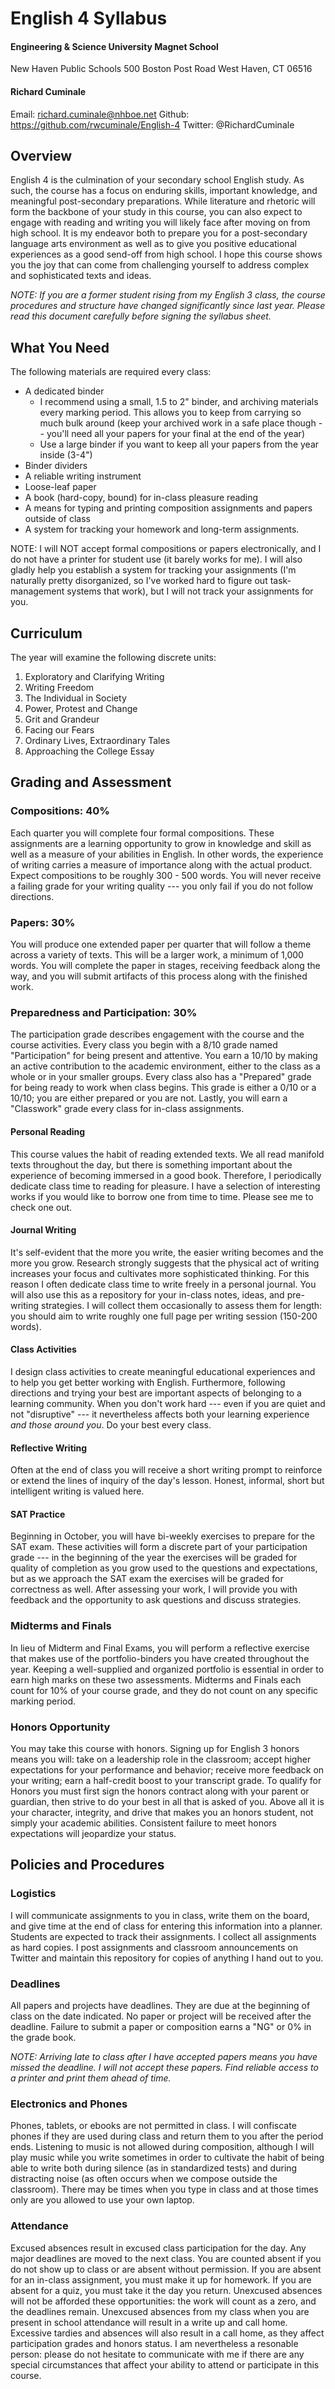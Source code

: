 # English 4 Syllabus

#### Engineering & Science University Magnet School

New Haven Public Schools
500 Boston Post Road
West Haven, CT 06516

#### Richard Cuminale

Email: richard.cuminale@nhboe.net
Github: https://github.com/rwcuminale/English-4 
Twitter: @RichardCuminale

## Overview

English 4 is the culmination of your secondary school English study. 
As such, the course has a focus on enduring skills, important knowledge, and meaningful post-secondary preparations. 
While literature and rhetoric will form the backbone of your study in this course, 
you can also expect to engage with reading and writing you will likely face after moving on from high school.
It is my endeavor both to prepare you for a post-secondary language arts environment 
as well as to give you positive educational experiences as a good send-off from high school.
I hope this course shows you the joy that can come from challenging yourself 
to address complex and sophisticated texts and ideas.

*NOTE: If you are a former student rising from my English 3 class, the course procedures and structure have changed significantly since last year. Please read this document carefully before signing the syllabus sheet.*

## What You Need

The following materials are required every class:

* A dedicated binder
  * I recommend using a small, 1.5 to 2" binder, and archiving materials every marking period. This allows you to keep from carrying so much bulk around (keep your archived work in a safe place though -- you'll need all your papers for your final at the end of the year)
  * Use a large binder if you want to keep all your papers from the year inside (3-4")
* Binder dividers
* A reliable writing instrument
* Loose-leaf paper
* A book (hard-copy, bound) for in-class pleasure reading
* A means for typing and printing composition assignments and papers outside of class
* A system for tracking your homework and long-term assignments. 

NOTE: I will NOT accept formal compositions or papers electronically, and I do not have a printer for student use (it barely works for me). I will also gladly help you establish a system for tracking your assignments (I'm naturally pretty disorganized, so I've worked hard to figure out task-management systems that work), but I will not track your assignments for you.

## Curriculum

The year will examine the following discrete units:
1. Exploratory and Clarifying Writing
2. Writing Freedom
3. The Individual in Society
3. Power, Protest and Change
4. Grit and Grandeur
4. Facing our Fears
5. Ordinary Lives, Extraordinary Tales
5. Approaching the College Essay

## Grading and Assessment

### Compositions: 40%

Each quarter you will complete four formal compositions. 
These assignments are a learning opportunity to grow in knowledge and skill as well as a measure of your abilities in English. 
In other words, the experience of writing carries a measure of importance along with the actual product. 
Expect compositions to be roughly 300 - 500 words.
You will never receive a failing grade for your writing quality --- 
	you only fail if you do not follow directions. 

### Papers: 30%

You will produce one extended paper per quarter that will follow a theme across a variety of texts.
This will be a larger work, a minimum of 1,000 words.
You will complete the paper in stages, receiving feedback along the way, and you will submit artifacts of this process along with the finished work.

### Preparedness and Participation: 30%

The participation grade describes engagement with the course and the course activities.
Every class you begin with a 8/10 grade named "Participation" for being present and attentive. 
You earn a 10/10 by making an active contribution to the academic environment, either to the class as a whole or in your smaller groups.
Every class also has a "Prepared" grade for being ready to work when class begins.
This grade is either a 0/10 or a 10/10; 
	you are either prepared or you are not.
Lastly, you will earn a "Classwork" grade every class for in-class assignments.

#### Personal Reading

This course values the habit of reading extended texts. 
We all read manifold texts throughout the day, 
	but there is something important about the experience of becoming immersed in a good book. 
Therefore, I periodically dedicate class time to reading for pleasure. 
I have a selection of interesting works if you would like to borrow one from time to time. 
Please see me to check one out.

#### Journal Writing

It's self-evident that the more you write, the easier writing becomes and the more you grow. 
Research strongly suggests that the physical act of writing increases your focus and cultivates more sophisticated thinking. 
For this reason I often dedicate class time to write freely in a personal journal. 
You will also use this as a repository for your in-class notes, ideas, and pre-writing strategies. 
I will collect them occasionally to assess them for length: 
	you should aim to write roughly one full page per writing session (150-200 words).

#### Class Activities

I design class activities to create meaningful educational experiences and to help you get better working with English.
Furthermore, following directions and trying your best are important aspects of belonging to a learning community. 
When you don't work hard 
  --- even if you are quiet and not "disruptive" --- 
  it nevertheless affects both your learning experience *and those around you*. 
Do your best every class.

#### Reflective Writing

Often at the end of class you will receive a short writing prompt to reinforce or extend the lines of inquiry of the day's lesson. 
Honest, informal, short but intelligent writing is valued here. 

#### SAT Practice

Beginning in October, you will have bi-weekly exercises to prepare for the SAT exam. 
These activities will form a discrete part of your participation grade --- 
	in the beginning of the year the exercises will be graded for quality of completion as you grow used to the questions and expectations,
but as we approach the SAT exam the exercises will be graded for correctness as well. 
After assessing your work, I will provide you with feedback and the opportunity to ask questions and discuss strategies.

### Midterms and Finals

In lieu of Midterm and Final Exams, you will perform a reflective exercise 
that makes use of the portfolio-binders you have created throughout the year.
Keeping a well-supplied and organized portfolio is essential in order to earn high marks on these two assessments.
Midterms and Finals each count for 10% of your course grade, and they do not count on any specific marking period.

### Honors Opportunity

You may take this course with honors.
Signing up for English 3 honors means you will: 
	take on a leadership role in the classroom; 
	accept higher expectations for your performance and behavior;
	receive more feedback on your writing;
	earn a half-credit boost to your transcript grade.
To qualify for Honors you must first sign the honors contract along with your parent or guardian, then strive to do your best in all that is asked of you. Above all it is your character, integrity, and drive that makes you an honors student, not simply your academic abilities.
Consistent failure to meet honors expectations will jeopardize your status.

## Policies and Procedures

### Logistics

I will communicate assignments to you in class, write them on the board, and give time at the end of class for entering this information into a planner. 
Students are expected to track their assignments. 
I collect all assignments as hard copies. 
I post assignments and classroom announcements on Twitter and maintain this repository for copies of anything I hand out to you.

### Deadlines

All papers and projects have deadlines. 
They are due at the beginning of class on the date indicated. 
No paper or project will be received after the deadline.
Failure to submit a paper or composition earns a "NG" or 0% in the grade book.

*NOTE: Arriving late to class after I have accepted papers means you have missed the deadline. I will not accept these papers. Find reliable access to a printer and print them ahead of time.*

### Electronics and Phones

Phones, tablets, or ebooks are not permitted in class. 
I will confiscate phones if they are used during class and return them to you after the period ends. 
Listening to music is not allowed during composition, 
	although I will play music while you write sometimes in order to cultivate the habit of being able to write both during silence (as in standardized tests) and during distracting noise (as often occurs when we compose outside the classroom). 
There may be times when you type in class and at those times only are you allowed to use your own laptop.

### Attendance

Excused absences result in excused class participation for the day. 
Any major deadlines are moved to the next class.
You are counted absent if you do not show up to class or are absent without permission. 
If you are absent for an in-class assignment, you must make it up for homework. 
If you are absent for a quiz, you must take it the day you return. 
Unexcused absences will not be afforded these opportunities: 
	the work will count as a zero, and the deadlines remain.
Unexcused absences from my class when you are present in school attendance will result in a write up and call home.
Excessive tardies and absences will also result in a call home, as they affect participation grades and honors status.
I am nevertheless a resonable person: please do not hesitate to communicate with me 
	if there are any special circumstances that affect your ability to attend or participate in this course.
